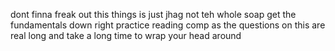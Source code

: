 dont finna freak out this things is just jhag not teh whole soap
get the fundamentals down right
practice reading comp as the questions on this are real long and take a long time to wrap your head around
